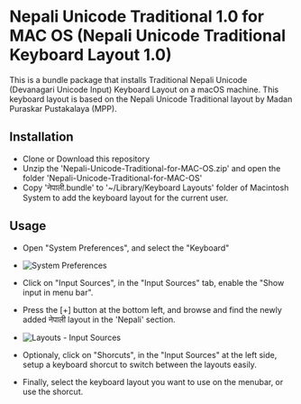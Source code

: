 # Nepali Unicode Traditional 1.0 for MAC OS (Nepali Unicode Traditional Keyboard Layout 1.0)


This is a bundle package that installs Traditional Nepali Unicode (Devanagari Unicode Input) Keyboard Layout on a macOS machine.
This keyboard layout is based on the Nepali Unicode Traditional layout by Madan Puraskar Pustakalaya (MPP).


## Installation

- Clone or Download this repository
- Unzip the 'Nepali-Unicode-Traditional-for-MAC-OS.zip' and open the folder 'Nepali-Unicode-Traditional-for-MAC-OS'
- Copy 'नेपाली.bundle' to '~/Library/Keyboard Layouts' folder of Macintosh System to add the keyboard layout for the current user.


## Usage


- Open "System Preferences", and select the "Keyboard"
- ![System Preferences](https://github.com/kapildevadk/Nepali-Unicode-Traditional-for-MAC-OS/blob/main/images/01-system-preferences.png)

- Click on "Input Sources", in the "Input Sources" tab, enable the "Show input in menu bar". 
- Press the [+] button at the bottom left, and browse and find the newly added नेपाली layout in the 'Nepali' section.
- ![Layouts - Input Sources](https://github.com/kapildevadk/Nepali-Unicode-Traditional-for-MAC-OS/blob/main/images/02-keyboard-input-sources.png)

- Optionaly, click on "Shorcuts", in the "Input Sources" at the left side, setup a keyboard shorcut to switch between the layouts easily.
- Finally, select the keyboard layout you want to use on the menubar, or use the shorcut.
